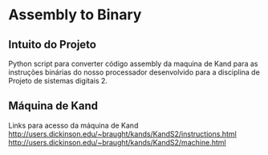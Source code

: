# Assembly to Binary

## Intuito do Projeto

Python script para converter código assembly da maquina de Kand para as instruções binárias do nosso processador desenvolvido para a disciplina de Projeto de sistemas digitais 2.

## Máquina de Kand

Links para acesso da máquina de Kand
http://users.dickinson.edu/~braught/kands/KandS2/instructions.html
http://users.dickinson.edu/~braught/kands/KandS2/machine.html
